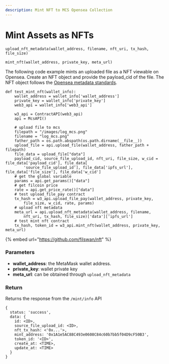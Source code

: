 ```yaml
---
description: Mint NFT to MCS Opensea Collection
---
```


# Mint Assets as NFTs

`upload_nft_metadata(wallet_address, filename, nft_uri, tx_hash, file_size)`

`mint_nft(wallet_address, private_key, meta_url)`

The following code example mints an uploaded file as a NFT viewable on Opensea. Create an NFT object and provide the payload\_cid of the file. The NFT object follows the [Opensea metadata standards](https://docs.opensea.io/docs/metadata-standards).&#x20;

```
def test_mint_nft(wallet_info):
    wallet_address = wallet_info['wallet_address']
    private_key = wallet_info['private_key']
    web3_api = wallet_info['web3_api']
    
    w3_api = ContractAPI(web3_api)
    api = McsAPI()

    # upload file to mcs
    filepath = "/images/log_mcs.png"
    filename = "log_mcs.png"
    father_path = os.path.abspath(os.path.dirname(__file__))
    upload_file = api.upload_file(wallet_address, father_path + filepath)
    file_data = upload_file["data"]
    payload_cid, source_file_upload_id, nft_uri, file_size, w_cid = file_data['payload_cid'], file_data[
        'source_file_upload_id'], file_data['ipfs_url'], file_data['file_size'], file_data['w_cid']
    # get the global variable
    params = api.get_params()["data"]
    # get filcoin price
    rate = api.get_price_rate()["data"]
    # test upload_file_pay contract
    tx_hash = w3_api.upload_file_pay(wallet_address, private_key, 
        file_size, w_cid, rate, params)
    # upload nft metadata
    meta_url = api.upload_nft_metadata(wallet_address, filename, 
        nft_uri, tx_hash, file_size)['data']['ipfs_url']
    # test mint nft contract
    tx_hash, token_id = w3_api.mint_nft(wallet_address, private_key, meta_url)
```

{% embed url="https://github.com/filswan/nft" %}

### Parameters

* **wallet\_address**: the MetaMask wallet address.
* **private\_key**: wallet private key
* **meta\_url**: can be obtained through `upload_nft_metadata`

### Return

Returns the response from the `/mint/info` API

```
{
  status: 'success',
  data: {
    id: <ID>,
    source_file_upload_id: <ID>,
    nft_tx_hash: <'0x...'>,
    mint_address: '0x1A1e5AC88C493e0608C84c60b7bb5f04D9cF50B3',
    token_id: '<ID>',
    create_at: <TIME>,
    update_at: <TIME>
  }
}
```
